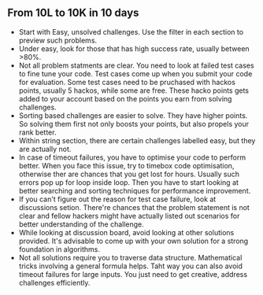 ## From 10L to 10K in 10 days

- Start with Easy, unsolved challenges. Use the filter in each section to preview such problems.
- Under easy, look for those that has high success rate, usually between >80%.
- Not all problem statments are clear. You need to look at failed test cases to fine tune your code. 
Test cases come up when you submit your code for evaluation. Some test cases need to be pruchased with hackos points, usually 5 hackos, while some are free. These hacko points gets added to your account based on the points you earn from solving challenges.
- Sorting based challenges are easier to solve. They have higher points. So solving them first not only boosts your points, but also propels your rank better.
- Within string section, there are certain challenges labelled easy, but they are actually not.
- In case of timeout failures, you have to optimise your code to perform better. When you face this issue, try to timebox code optimisation, otherwise ther are chances that you get lost for hours.
Usually such errors pop up for loop inside loop. Then you have to start looking at better searching and sorting techniques for performance improvement.
- If you can't figure out the reason for test case failure, look at discussions setion. There're chances that the problem statement is not clear and fellow hackers might have actually listed out scenarios for better understanding of the challenge.
- While looking at discussion board, avoid looking at other solutions provided. It's advisable to come up with your own solution for a strong foundation in algorithms.
- Not all solutions require you to traverse data structure. Mathematical tricks involving a general formula helps. Taht way you can also avoid timeout failures for large inputs. You just need to get creative, address challenges efficiently.
